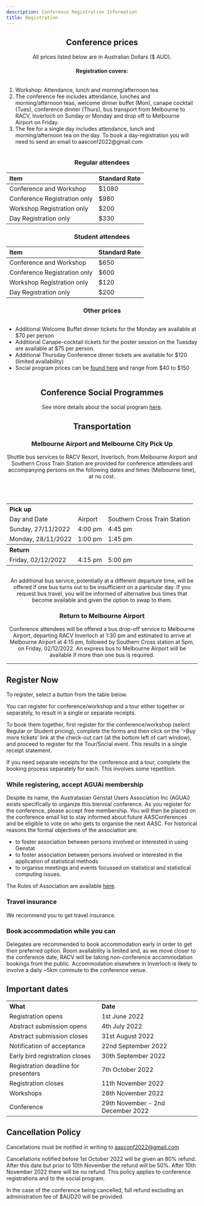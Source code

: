 ```yaml
---
description: Conference Registration Information
title: Registration
---
```


<div class="container" style="text-align:center">
<h2>Conference prices</h2>
All prices listed below are in Australian Dollars ($ AUD).


<h4>Registration covers:</h4>
<div style="text-align:left; display: inline-block;">
<ol>
<li>Workshop:  Attendance, lunch and morning/afternoon tea</li>
<li>The conference fee includes attendance, lunches and morning/afternoon teas, welcome dinner buffet (Mon), canape cocktail (Tues), conference dinner (Thurs), bus transport from Melbourne to RACV, Inverloch on Sunday or Monday and drop off to Melbourne Airport on Friday.</li>
<li>The fee for a single day includes attendance, lunch and morning/afternoon tea on the day. To book a day-registration you will need to send an email to aasconf2022@gmail.com</li>
</ol>
</div>

<h3>Regular attendees</h3>
<table style="margin:auto;text-align:left;">
<thead>
  <tr>
    <th>Item</th>
    <th>Standard Rate</th>
  </tr>
</thead>
<tbody>
  <tr>
    <td>Conference and Workshop<br></td>
    <td>$1080</td>
  </tr>
  <tr>
    <td>Conference Registration only</td>
    <td>$980</td>
  </tr>
  <tr>
    <td>Workshop Registration only</td>
    <td>$200</td>
  </tr>
  <tr>
    <td>Day Registration only</td>
    <td>$330</td>
  </tr>
</tbody>
</table>


<h3>Student attendees</h3>
<table style="margin:auto;text-align:left;">
<thead>
  <tr>
    <th>Item</th>
    <th>Standard Rate</th>
  </tr>
</thead>
<tbody>
  <tr>
    <td>Conference and Workshop<br></td>
    <td>$650</td>
  </tr>
  <tr>
    <td>Conference Registration only</td>
    <td>$600</td>
  </tr>
  <tr>
    <td>Workshop Registration only</td>
    <td>$120</td>
  </tr>
  <tr>
    <td>Day Registration only</td>
    <td>$200</td>
  </tr>
</tbody>
</table>

<h3>Other prices</h3>
<div style="text-align:left; display: inline-block;">
<ul>
<li>Additional Welcome Buffet dinner tickets for the Monday are available at $70 per person</li>
<li>Additional Canape-cocktail tickets for the poster session on the Tuesday are available at $75 per person.</li>
<li>Additional Thursday Conference dinner tickets are available for $120 (limited availability)</li>
<li>Social program prices can be <a href="/social/#tour-combinations">found here</a> and range from $40 to $150</li>
</ul>
</div>

<h2>Conference Social Programmes</h2>

See more details about the social program <a href="/social/#tour-combinations">here</a>.

<h2>Transportation</h2>
<h3>Melbourne Airport and Melbourne City Pick Up </h3>

Shuttle bus services to RACV Resort, Inverloch, from Melbourne Airport and Southern Cross Train Station are provided for conference attendees and accompanying persons on the following dates and times (Melbourne time), at no cost.

<br>

<table>
<table style="margin:auto;text-align:left;">

<tbody>
  <tr>
    <th colspan="3">Pick up</th>
  </tr>
  <tr>
    <td>Day and Date </td>
    <td>Airport</td>
    <td>Southern Cross Train Station</td>
  </tr>
  <tr>
    <td> Sunday, 27/11/2022</td>
    <td>4:00 pm</td>
    <td>4:45 pm</td>
  </tr>
  <tr>
    <td>Monday, 28/11/2022</td>
    <td>1:00 pm</td>
    <td>1:45 pm</td>
  </tr>
  <tr>
    <th colspan="3">Return</th>
  </tr>
  <tr>
    <td>Friday, 02/12/2022</td>
    <td>4:15 pm</td>
    <td>5:00 pm</td>
  </tr>
</tbody>
</table>

<br>

An additional bus service, potentially at a different departure time, will be offered if one bus turns
out to be insufficient on a particular day. If you request bus travel, you will be informed of
alternative bus times that become available and given the option to swap to them.


<h3>Return to Melbourne Airport </h3>


Conference attendees will be offered a bus drop-off service to Melbourne Airport, departing RACV Inverloch at 1:30 pm and estimated to arrive at Melbourne Airport at 4:15 pm, followed by Southern Cross station at 5pm, on Friday, 02/12/2022. An express bus to Melbourne Airport will be available if more than one bus is required.

</div>

<hr>

<h2>Register Now</h2>

To register, select a button from the table below.

You can register for conference/workshop and a tour either together or separately, to result in a single or separate receipts.  

<div style="text-align:left;">

To book them together, first register for the conference/workshop (select Regular or Student pricing), complete the forms and then click on the ‘>Buy more tickets’ link at the check-out cart (at the bottom left of cart window), and proceed to register for the Tour/Social event. This results in a single receipt statement. 

If you need separate receipts for the conference and a tour, complete the booking process separately for each. This involves some repetition.

<h3>While registering, accept AGUAi membership</h3>

Despite its name, the Australasian Genstat Users Association Inc (AGUAi) exists specifically to organize this biennial conference. As you register for the conference, please accept free membership. You will then be placed on the conference email list to stay informed about future AASConferences and be eligible to vote on who gets to organise the next AASC. For historical reasons the formal objectives of the association are: 


*	to foster association between persons involved or interested in using Genstat 
*	to foster association between persons involved or interested in the application of statistical methods 
*	to organise meetings and events focussed on statistical and statistical computing issues. 

The Rules of Association are available <a href="../files/AGUAi_rules_of_Association_2019.pdf" download>here</a>.


<h3>Travel insurance</h3>

We recommend you to get travel insurance.

<h3>Book accommodation while you can</h3>

Delegates are recommended to book accommodation early in order to get their preferred option. Room availability is limited and, as we move closer to the conference date, RACV will be taking non-conference accommodation bookings from the public. Accommodation elsewhere in Inverloch is likely to involve a daily ~5km commute to the conference venue.


</div>

<script async defer src="https://www.trybooking.com/widget.js"></script>
<div class="tryb-widget" data-type="expressEmbed" data-eid="912658"></div>


## Important dates

<table style="margin:auto;text-align:left;">
    <tr><th>What</th><th>Date</th></tr>
    <tr><td>Registration opens</td><td>1st June 2022</td></tr>
    <tr><td>Abstract submission opens</td><td>4th July 2022</td></tr>
    <tr><td>Abstract submission closes</td><td>31st August 2022</td></tr>
    <tr><td>Notification of acceptance</td><td>22nd September 2022</td></tr>
    <tr><td>Early bird registration closes</td><td>30th September 2022</td></tr>
    <tr><td>Registration deadline for presenters</td><td>7th October 2022</td></tr>
    <tr><td>Registration closes</td><td>11th November 2022</td></tr>
    <tr><td>Workshops</td><td>28th November 2022</td></tr>
    <tr><td>Conference</td><td>29th November - 2nd December 2022</td></tr>
    
</table>



<h2>Cancellation Policy</h2>

<div class="container" style="text-align:left">

Cancellations must be notified in writing to aasconf2022@gmail.com

Cancellations notified before 1st October 2022 will be given an 80% refund. After this date but prior to 10th November the refund will be 50%. After 10th November 2022 there will be no refund. This policy applies to conference registrations and to the social program.

 

In the case of the conference being cancelled, full refund excluding an administration fee of $AUD20 will be provided. 
</div>

<br><br>
